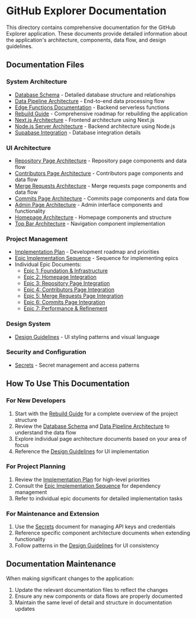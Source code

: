 
# GitHub Explorer Documentation

This directory contains comprehensive documentation for the GitHub Explorer application. These documents provide detailed information about the application's architecture, components, data flow, and design guidelines.

## Documentation Files

### System Architecture

- [Database Schema](DATABASE_SCHEMA.md) - Detailed database structure and relationships
- [Data Pipeline Architecture](DATA_PIPELINE_ARCHITECTURE.md) - End-to-end data processing flow
- [Edge Functions Documentation](EDGE_FUNCTIONS_DOCUMENTATION.md) - Backend serverless functions
- [Rebuild Guide](REBUILD_GUIDE.md) - Comprehensive roadmap for rebuilding the application
- [Next.js Architecture](NEXT_JS_ARCHITECTURE.md) - Frontend architecture using Next.js
- [Node.js Server Architecture](NODE_SERVER_ARCHITECTURE.md) - Backend architecture using Node.js
- [Supabase Integration](SUPABASE_INTEGRATION.md) - Database integration details

### UI Architecture

- [Repository Page Architecture](REPOSITORY_PAGE_ARCHITECTURE.md) - Repository page components and data flow
- [Contributors Page Architecture](CONTRIBUTORS_PAGE_ARCHITECTURE.md) - Contributors page components and data flow
- [Merge Requests Architecture](MERGE_REQUESTS_ARCHITECTURE.md) - Merge requests page components and data flow
- [Commits Page Architecture](COMMITS_PAGE_ARCHITECTURE.md) - Commits page components and data flow
- [Admin Page Architecture](ADMIN_PAGE_ARCHITECTURE.md) - Admin interface components and functionality
- [Homepage Architecture](HOMEPAGE_ARCHITECTURE.md) - Homepage components and structure
- [Top Bar Architecture](TOPBAR_ARCHITECTURE.md) - Navigation component implementation

### Project Management

- [Implementation Plan](IMPLEMENTATION_PLAN.md) - Development roadmap and priorities
- [Epic Implementation Sequence](epics/EPIC_IMPLEMENTATION_SEQUENCE.md) - Sequence for implementing epics
- Individual Epic Documents:
  - [Epic 1: Foundation & Infrastructure](epics/EPIC_1_FOUNDATION.md)
  - [Epic 2: Homepage Integration](epics/EPIC_2_HOMEPAGE.md)
  - [Epic 3: Repository Page Integration](epics/EPIC_3_REPOSITORY.md)
  - [Epic 4: Contributors Page Integration](epics/EPIC_4_CONTRIBUTORS.md)
  - [Epic 5: Merge Requests Page Integration](epics/EPIC_5_MERGE_REQUESTS.md)
  - [Epic 6: Commits Page Integration](epics/EPIC_6_COMMITS.md)
  - [Epic 7: Performance & Refinement](epics/EPIC_7_PERFORMANCE.md)

### Design System

- [Design Guidelines](DESIGN_GUIDELINES.md) - UI styling patterns and visual language

### Security and Configuration

- [Secrets](SECRETS.md) - Secret management and access patterns

## How To Use This Documentation

### For New Developers

1. Start with the [Rebuild Guide](REBUILD_GUIDE.md) for a complete overview of the project structure
2. Review the [Database Schema](DATABASE_SCHEMA.md) and [Data Pipeline Architecture](DATA_PIPELINE_ARCHITECTURE.md) to understand the data flow
3. Explore individual page architecture documents based on your area of focus
4. Reference the [Design Guidelines](DESIGN_GUIDELINES.md) for UI implementation

### For Project Planning

1. Review the [Implementation Plan](IMPLEMENTATION_PLAN.md) for high-level priorities
2. Consult the [Epic Implementation Sequence](epics/EPIC_IMPLEMENTATION_SEQUENCE.md) for dependency management
3. Refer to individual epic documents for detailed implementation tasks

### For Maintenance and Extension

1. Use the [Secrets](SECRETS.md) document for managing API keys and credentials
2. Reference specific component architecture documents when extending functionality
3. Follow patterns in the [Design Guidelines](DESIGN_GUIDELINES.md) for UI consistency

## Documentation Maintenance

When making significant changes to the application:

1. Update the relevant documentation files to reflect the changes
2. Ensure any new components or data flows are properly documented
3. Maintain the same level of detail and structure in documentation updates
